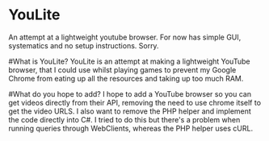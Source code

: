 # YouLite
An attempt at a lightweight youtube browser. For now has simple GUI, systematics and no setup instructions. Sorry.

#What is YouLite?
YouLite is an attempt at making a lightweight YouTube browser, that I could use whilst playing games to prevent my Google Chrome from eating up all the resources and taking up too much RAM.

#What do you hope to add?
I hope to add a YouTube browser so you can get videos directly from their API, removing the need to use chrome itself to get the video URLS. I also want to remove the PHP helper and implement the code directly into C#. I tried to do this but there's a problem when running queries through WebClients, whereas the PHP helper uses cURL.
